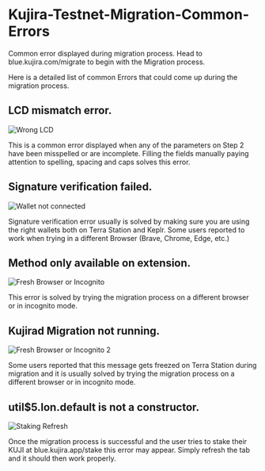 # Kujira-Testnet-Migration-Common-Errors

Common error displayed during migration process. Head to blue.kujira.com/migrate to begin with the Migration process.


Here is a detailed list of common Errors that could come up during the migration process.

## LCD mismatch error.

![Wrong LCD](https://user-images.githubusercontent.com/107178227/174428355-1371c41a-705b-44be-a067-ebc02c6dbe39.jpg)

This is a common error displayed when any of the parameters on Step 2 have been misspelled or are incomplete. Filling the fields manually paying attention to spelling, spacing and caps solves this error.

## Signature verification failed.

![Wallet not connected](https://user-images.githubusercontent.com/107178227/174428306-306be8c4-5dc6-4215-81a7-c7f77db70b05.jpg)

Signature verification error usually is solved by making sure you are using the right wallets both on Terra Station and Keplr. Some users reported to work when trying in a different Browser (Brave, Chrome, Edge, etc.)

## Method only available on extension.

![Fresh Browser or Incognito](https://user-images.githubusercontent.com/107178227/174428089-afde4e11-387a-4a71-9f9b-16eef1849c32.jpg)

This error is solved by trying the migration process on a different browser or in incognito mode.

## Kujirad Migration not running.

![Fresh Browser or Incognito 2](https://user-images.githubusercontent.com/107178227/174428317-d78a4fe8-e859-4a95-a1cc-e83ba3e00308.jpg)

Some users reported that this message gets freezed on Terra Station during migration and it is usually solved by trying the migration process on a different browser or in incognito mode.

## util$5.lon.default is not a constructor.

![Staking Refresh](https://user-images.githubusercontent.com/107178227/174428182-93e06b72-cc44-458e-ad08-fafc14691c0a.jpg)

Once the migration process is successful and the user tries to stake their KUJI at blue.kujira.app/stake this error may appear. Simply refresh the tab and it should then work properly.
